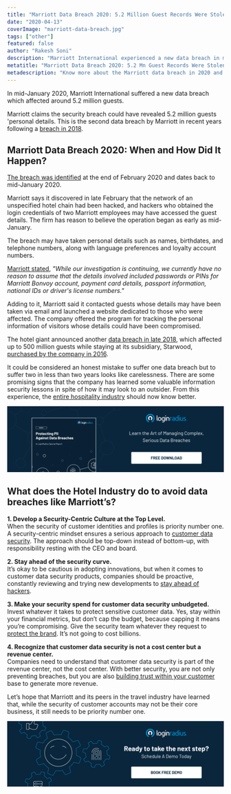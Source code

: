 ```yaml
---
title: "Marriott Data Breach 2020: 5.2 Million Guest Records Were Stolen"
date: "2020-04-13"
coverImage: "marriott-data-breach.jpg"
tags: ["other"]
featured: false 
author: "Rakesh Soni"
description: "Marriott International experienced a new data breach in mid-January 2020, which affected about 5.2 million guests."
metatitle: "Marriott Data Breach 2020: 5.2 Mn Guest Records Were Stolen | LoginRadius"
metadescription: "Know more about the Marriott data breach in 2020 and the steps you can follow to avoid encountering such cyberattacks."
---
```


In mid-January 2020, Marriott International suffered a new data breach which affected around 5.2 million guests.

Marriott claims the security breach could have revealed 5.2 million guests 'personal details. This is the second data breach by Marriott in recent years following a [breach in 2018](https://www.washingtonpost.com/business/2018/11/30/marriott-discloses-massive-data-breach-impacting-million-guests/).

## Marriott Data Breach 2020: When and How Did It Happen?

[The breach was identified](https://news.marriott.com/news/2020/03/31/marriott-international-notifies-guests-of-property-system-incident/) at the end of February 2020 and dates back to mid-January 2020.

Marriott says it discovered in late February that the network of an unspecified hotel chain had been hacked, and hackers who obtained the login credentials of two Marriott employees may have accessed the guest details. The firm has reason to believe the operation began as early as mid-January.

The breach may have taken personal details such as names, birthdates, and telephone numbers, along with language preferences and loyalty account numbers. 

[Marriott stated](https://mysupport.marriott.com/), _"While our investigation is continuing, we currently have no reason to assume that the details involved included passwords or PINs for Marriott Bonvoy account, payment card details, passport information, national IDs or driver's license numbers."_

Adding to it, Marriott said it contacted guests whose details may have been taken via email and launched a website dedicated to those who were affected. The company offered the program for tracking the personal information of visitors whose details could have been compromised.

The hotel giant announced another [data breach in late 2018](https://news.marriott.com/2018/11/marriott-announces-starwood-guest-reservation-database-security-incident/), which affected up to 500 million guests while staying at its subsidiary, Starwood, [purchased by the company in 2016](https://www.cnbc.com/2016/09/23/marriott-buys-starwood-becoming-worlds-largest-hotel-chain.html).

It could be considered an honest mistake to suffer one data breach but to suffer two in less than two years looks like carelessness. There are some promising signs that the company has learned some valuable information security lessons in spite of how it may look to an outsider. From this experience, the [entire hospitality industry](https://www.loginradius.com/blog/2020/03/improve-customer-experience-hospitality-industry/) should now know better.

[![Protecting-PII-Data-Breaches-industry-report](Protecting-PII-Against-Data-Breaches.png)](https://www.loginradius.com/resource/pii-data-breach-report/)

## What does the Hotel Industry do to avoid data breaches like Marriott’s?

**1\. Develop a Security-Centric Culture at the Top Level.**  
When the security of customer identities and profiles is priority number one. A security-centric mindset ensures a serious approach to [customer data security](https://www.loginradius.com/security/). The approach should be top-down instead of bottom-up, with responsibility resting with the CEO and board.

**2\. Stay ahead of the security curve.**  
It’s okay to be cautious in adopting innovations, but when it comes to customer data security products, companies should be proactive, constantly reviewing and trying new developments to [stay ahead of hackers](https://www.loginradius.com/blog/2019/10/cybersecurity-attacks-business/).

**3\. Make your security spend for customer data security unbudgeted.**  
Invest whatever it takes to protect sensitive customer data. Yes, stay within your financial metrics, but don’t cap the budget, because capping it means you’re compromising. Give the security team whatever they request to [protect the brand](https://www.loginradius.com/blog/2019/10/cybersecurity-best-practices-for-enterprises/). It’s not going to cost billions.

**4\. Recognize that customer data security is not a cost center but a revenue center.**  
Companies need to understand that customer data security is part of the revenue center, not the cost center. With better security, you are not only preventing breaches, but you are also [building trust within your customer](https://www.loginradius.com/blog/identity/digital-identity-management/) base to generate more revenue.

Let’s hope that Marriott and its peers in the travel industry have learned that, while the security of customer accounts may not be their core business, it still needs to be priority number one.

[![](BD-Developers2-1024x310.png)](https://www.loginradius.com/contact-us?utm_source=blog&utm_medium=web&utm_campaign=marriott-data-breach-2020)
